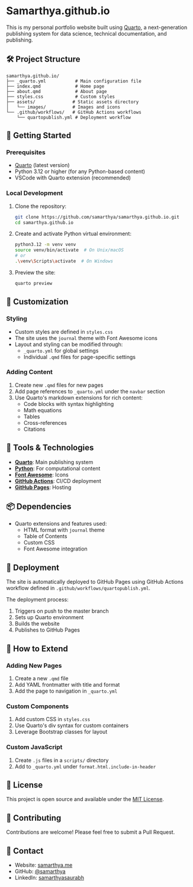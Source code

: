 # Samarthya.github.io

This is my personal portfolio website built using [Quarto](https://quarto.org/), a next-generation publishing system for data science, technical documentation, and publishing.

## 🛠️ Project Structure

```
samarthya.github.io/
├── _quarto.yml           # Main configuration file
├── index.qmd             # Home page
├── about.qmd             # About page
├── styles.css            # Custom styles
├── assets/              # Static assets directory
│   └── images/          # Images and icons
└── .github/workflows/   # GitHub Actions workflows
    └── quartopublish.yml # Deployment workflow
```

## 🚀 Getting Started

### Prerequisites

- [Quarto](https://quarto.org/docs/get-started/) (latest version)
- Python 3.12 or higher (for any Python-based content)
- VSCode with Quarto extension (recommended)

### Local Development

1. Clone the repository:
   ```bash
   git clone https://github.com/samarthya/samarthya.github.io.git
   cd samarthya.github.io
   ```

2. Create and activate Python virtual environment:
   ```bash
   python3.12 -m venv venv
   source venv/bin/activate  # On Unix/macOS
   # or
   .\venv\Scripts\activate  # On Windows
   ```

3. Preview the site:
   ```bash
   quarto preview
   ```

## 🎨 Customization

### Styling
- Custom styles are defined in `styles.css`
- The site uses the `journal` theme with Font Awesome icons
- Layout and styling can be modified through:
  - `_quarto.yml` for global settings
  - Individual `.qmd` files for page-specific settings

### Adding Content
1. Create new `.qmd` files for new pages
2. Add page references to `_quarto.yml` under the `navbar` section
3. Use Quarto's markdown extensions for rich content:
   - Code blocks with syntax highlighting
   - Math equations
   - Tables
   - Cross-references
   - Citations

## 🔧 Tools & Technologies

- **[Quarto](https://quarto.org/)**: Main publishing system
- **[Python](https://www.python.org/)**: For computational content
- **[Font Awesome](https://fontawesome.com/)**: Icons
- **[GitHub Actions](https://github.com/features/actions)**: CI/CD deployment
- **[GitHub Pages](https://pages.github.com/)**: Hosting

## 📦 Dependencies

- Quarto extensions and features used:
  - HTML format with `journal` theme
  - Table of Contents
  - Custom CSS
  - Font Awesome integration

## 🚀 Deployment

The site is automatically deployed to GitHub Pages using GitHub Actions workflow defined in `.github/workflows/quartopublish.yml`.

The deployment process:
1. Triggers on push to the master branch
2. Sets up Quarto environment
3. Builds the website
4. Publishes to GitHub Pages

## 🔄 How to Extend

### Adding New Pages
1. Create a new `.qmd` file
2. Add YAML frontmatter with title and format
3. Add the page to navigation in `_quarto.yml`

### Custom Components
1. Add custom CSS in `styles.css`
2. Use Quarto's div syntax for custom containers
3. Leverage Bootstrap classes for layout

### Custom JavaScript
1. Create `.js` files in a `scripts/` directory
2. Add to `_quarto.yml` under `format.html.include-in-header`

## 📝 License

This project is open source and available under the [MIT License](LICENSE).

## 🤝 Contributing

Contributions are welcome! Please feel free to submit a Pull Request.

## 📧 Contact

- Website: [samarthya.me](https://samarthya.me)
- GitHub: [@samarthya](https://github.com/samarthya)
- LinkedIn: [samarthyasaurabh](https://linkedin.com/in/samarthyasaurabh)
